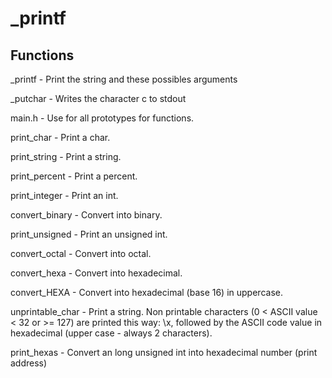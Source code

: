 # _printf

## Functions

_printf - Print the string and these possibles arguments

_putchar - Writes the character c to stdout

main.h - Use for all prototypes for functions.

print_char - Print a char.

print_string - Print a string.

print_percent - Print a percent.

print_integer - Print an int.

convert_binary - Convert into binary.

print_unsigned - Print an unsigned int.

convert_octal - Convert into octal.

convert_hexa - Convert into hexadecimal.

convert_HEXA - Convert into hexadecimal (base 16) in uppercase.

unprintable_char - Print a string. Non printable characters (0 < ASCII value < 32 or >= 127) are printed this way: \x, followed by the ASCII code value in hexadecimal (upper case - always 2 characters).

print_hexas - Convert an long unsigned int into hexadecimal number (print address)

